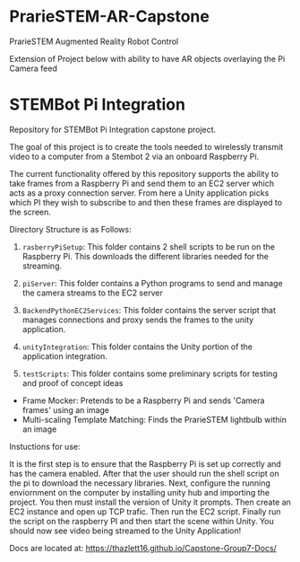 # PrarieSTEM-AR-Capstone

PrarieSTEM Augmented Reality Robot Control


Extension of Project below with ability to have AR objects overlaying the Pi Camera feed


# STEMBot Pi Integration

Repository for STEMBot Pi Integration capstone project.

The goal of this project is to create the tools needed to wirelessly transmit video to a computer from a Stembot 2 via an onboard Raspberry Pi.

The current functionality offered by this repository supports the ability to take frames from a Raspberry Pi and send them to an EC2 server which acts as a proxy connection server. From here a Unity application picks which PI they wish to subscribe to and then these frames are displayed to the screen.

Directory Structure is as Follows:

1. `rasberryPiSetup`: This folder contains 2 shell scripts to be run on the Raspberry Pi. This downloads the different libraries needed for the streaming.

2. `piServer`: This folder contains a Python programs to send and manage the camera streams to the EC2 server

3. `BackendPythonEC2Services`: This folder contains the server script that manages connections and proxy sends the frames to the unity application.

4. `unityIntegration`: This folder contains the Unity portion of the application integration.

5. `testScripts`: This folder contains some preliminary scripts for testing and proof of concept ideas 
- Frame Mocker: Pretends to be a Raspberry Pi and sends 'Camera frames' using an image
- Multi-scaling Template Matching: Finds the PrarieSTEM lightbulb within an image

Instuctions for use:

It is the first step is to ensure that the Raspberry Pi is set up correctly and has the camera enabled. After that the user should run the shell script on the pi to download the necessary libraries. Next, configure the running enviornment on the computer by installing unity hub and importing the project. You then must install the version of Unity it prompts. Then create an EC2 instance and open up TCP trafic. Then run the EC2 script. Finally run the script on the raspberry PI and then start the scene within Unity. You should now see video being streamed to the Unity Application!

Docs are located at:
https://thazlett16.github.io/Capstone-Group7-Docs/
